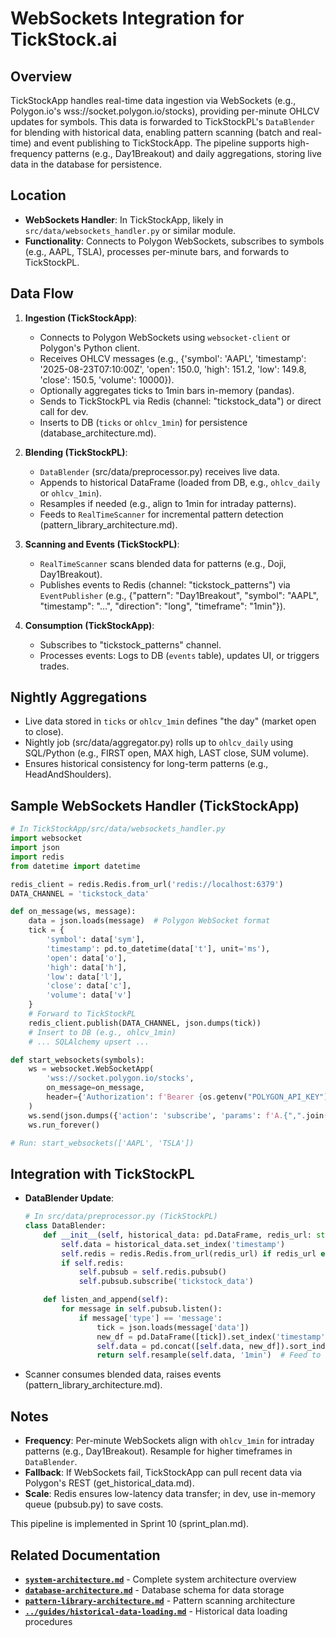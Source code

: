 # WebSockets Integration for TickStock.ai

## Overview
TickStockApp handles real-time data ingestion via WebSockets (e.g., Polygon.io's wss://socket.polygon.io/stocks), providing per-minute OHLCV updates for symbols. This data is forwarded to TickStockPL's `DataBlender` for blending with historical data, enabling pattern scanning (batch and real-time) and event publishing to TickStockApp. The pipeline supports high-frequency patterns (e.g., Day1Breakout) and daily aggregations, storing live data in the database for persistence.

## Location
- **WebSockets Handler**: In TickStockApp, likely in `src/data/websockets_handler.py` or similar module.
- **Functionality**: Connects to Polygon WebSockets, subscribes to symbols (e.g., AAPL, TSLA), processes per-minute bars, and forwards to TickStockPL.

## Data Flow
1. **Ingestion (TickStockApp)**:
   - Connects to Polygon WebSockets using `websocket-client` or Polygon's Python client.
   - Receives OHLCV messages (e.g., {'symbol': 'AAPL', 'timestamp': '2025-08-23T07:10:00Z', 'open': 150.0, 'high': 151.2, 'low': 149.8, 'close': 150.5, 'volume': 10000}).
   - Optionally aggregates ticks to 1min bars in-memory (pandas).
   - Sends to TickStockPL via Redis (channel: "tickstock_data") or direct call for dev.
   - Inserts to DB (`ticks` or `ohlcv_1min`) for persistence (database_architecture.md).

2. **Blending (TickStockPL)**:
   - `DataBlender` (src/data/preprocessor.py) receives live data.
   - Appends to historical DataFrame (loaded from DB, e.g., `ohlcv_daily` or `ohlcv_1min`).
   - Resamples if needed (e.g., align to 1min for intraday patterns).
   - Feeds to `RealTimeScanner` for incremental pattern detection (pattern_library_architecture.md).

3. **Scanning and Events (TickStockPL)**:
   - `RealTimeScanner` scans blended data for patterns (e.g., Doji, Day1Breakout).
   - Publishes events to Redis (channel: "tickstock_patterns") via `EventPublisher` (e.g., {"pattern": "Day1Breakout", "symbol": "AAPL", "timestamp": "...", "direction": "long", "timeframe": "1min"}).

4. **Consumption (TickStockApp)**:
   - Subscribes to "tickstock_patterns" channel.
   - Processes events: Logs to DB (`events` table), updates UI, or triggers trades.

## Nightly Aggregations
- Live data stored in `ticks` or `ohlcv_1min` defines "the day" (market open to close).
- Nightly job (src/data/aggregator.py) rolls up to `ohlcv_daily` using SQL/Python (e.g., FIRST open, MAX high, LAST close, SUM volume).
- Ensures historical consistency for long-term patterns (e.g., HeadAndShoulders).

## Sample WebSockets Handler (TickStockApp)
```python
# In TickStockApp/src/data/websockets_handler.py
import websocket
import json
import redis
from datetime import datetime

redis_client = redis.Redis.from_url('redis://localhost:6379')
DATA_CHANNEL = 'tickstock_data'

def on_message(ws, message):
    data = json.loads(message)  # Polygon WebSocket format
    tick = {
        'symbol': data['sym'],
        'timestamp': pd.to_datetime(data['t'], unit='ms'),
        'open': data['o'],
        'high': data['h'],
        'low': data['l'],
        'close': data['c'],
        'volume': data['v']
    }
    # Forward to TickStockPL
    redis_client.publish(DATA_CHANNEL, json.dumps(tick))
    # Insert to DB (e.g., ohlcv_1min)
    # ... SQLAlchemy upsert ...

def start_websockets(symbols):
    ws = websocket.WebSocketApp(
        'wss://socket.polygon.io/stocks',
        on_message=on_message,
        header={'Authorization': f'Bearer {os.getenv("POLYGON_API_KEY")}'}
    )
    ws.send(json.dumps({'action': 'subscribe', 'params': f'A.{",".join(symbols)}'}))  # Aggregate bars
    ws.run_forever()

# Run: start_websockets(['AAPL', 'TSLA'])
```

## Integration with TickStockPL
- **DataBlender Update**:
  ```python
  # In src/data/preprocessor.py (TickStockPL)
  class DataBlender:
      def __init__(self, historical_data: pd.DataFrame, redis_url: str = None):
          self.data = historical_data.set_index('timestamp')
          self.redis = redis.Redis.from_url(redis_url) if redis_url else None
          if self.redis:
              self.pubsub = self.redis.pubsub()
              self.pubsub.subscribe('tickstock_data')

      def listen_and_append(self):
          for message in self.pubsub.listen():
              if message['type'] == 'message':
                  tick = json.loads(message['data'])
                  new_df = pd.DataFrame([tick]).set_index('timestamp')
                  self.data = pd.concat([self.data, new_df]).sort_index()
                  return self.resample(self.data, '1min')  # Feed to scanner
  ```
- Scanner consumes blended data, raises events (pattern_library_architecture.md).

## Notes
- **Frequency**: Per-minute WebSockets align with `ohlcv_1min` for intraday patterns (e.g., Day1Breakout). Resample for higher timeframes in `DataBlender`.
- **Fallback**: If WebSockets fail, TickStockApp can pull recent data via Polygon's REST (get_historical_data.md).
- **Scale**: Redis ensures low-latency data transfer; in dev, use in-memory queue (pubsub.py) to save costs.

This pipeline is implemented in Sprint 10 (sprint_plan.md).

## Related Documentation

- **[`system-architecture.md`](system-architecture.md)** - Complete system architecture overview
- **[`database-architecture.md`](database-architecture.md)** - Database schema for data storage
- **[`pattern-library-architecture.md`](pattern-library-architecture.md)** - Pattern scanning architecture
- **[`../guides/historical-data-loading.md`](../guides/historical-data-loading.md)** - Historical data loading procedures